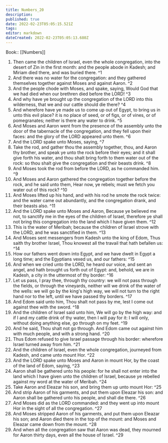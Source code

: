 ```yaml
---
title: Numbers_20
description: 
published: true
date: 2022-02-23T05:05:15.521Z
tags: 
editor: markdown
dateCreated: 2022-02-23T05:05:13.680Z
---
```


 Book:: [[Numbers]]
 1. Then came the children of Israel, even the whole congregation, into the desert of Zin in the first month: and the people abode in Kadesh; and Miriam died there, and was buried there. ^1
 2. And there was no water for the congregation: and they gathered themselves together against Moses and against Aaron. ^2
 3. And the people chode with Moses, and spake, saying, Would God that we had died when our brethren died before the LORD! ^3
 4. And why have ye brought up the congregation of the LORD into this wilderness, that we and our cattle should die there? ^4
 5. And wherefore have ye made us to come up out of Egypt, to bring us in unto this evil place? it is no place of seed, or of figs, or of vines, or of pomegranates; neither is there any water to drink. ^5
 6. And Moses and Aaron went from the presence of the assembly unto the door of the tabernacle of the congregation, and they fell upon their faces: and the glory of the LORD appeared unto them. ^6
 7. And the LORD spake unto Moses, saying, ^7
 8. Take the rod, and gather thou the assembly together, thou, and Aaron thy brother, and speak ye unto the rock before their eyes; and it shall give forth his water, and thou shalt bring forth to them water out of the rock: so thou shalt give the congregation and their beasts drink. ^8
 9. And Moses took the rod from before the LORD, as he commanded him. ^9
 10. And Moses and Aaron gathered the congregation together before the rock, and he said unto them, Hear now, ye rebels; must we fetch you water out of this rock? ^10
 11. And Moses lifted up his hand, and with his rod he smote the rock twice: and the water came out abundantly, and the congregation drank, and their beasts also. ^11
 12. And the LORD spake unto Moses and Aaron, Because ye believed me not, to sanctify me in the eyes of the children of Israel, therefore ye shall not bring this congregation into the land which I have given them. ^12
 13. This is the water of Meribah; because the children of Israel strove with the LORD, and he was sanctified in them. ^13
 14. And Moses sent messengers from Kadesh unto the king of Edom, Thus saith thy brother Israel, Thou knowest all the travail that hath befallen us: ^14
 15. How our fathers went down into Egypt, and we have dwelt in Egypt a long time; and the Egyptians vexed us, and our fathers: ^15
 16. And when we cried unto the LORD, he heard our voice, and sent an angel, and hath brought us forth out of Egypt: and, behold, we are in Kadesh, a city in the uttermost of thy border: ^16
 17. Let us pass, I pray thee, through thy country: we will not pass through the fields, or through the vineyards, neither will we drink of the water of the wells: we will go by the king's high way, we will not turn to the right hand nor to the left, until we have passed thy borders. ^17
 18. And Edom said unto him, Thou shalt not pass by me, lest I come out against thee with the sword. ^18
 19. And the children of Israel said unto him, We will go by the high way: and if I and my cattle drink of thy water, then I will pay for it: I will only, without doing anything else, go through on my feet. ^19
 20. And he said, Thou shalt not go through. And Edom came out against him with much people, and with a strong hand. ^20
 21. Thus Edom refused to give Israel passage through his border: wherefore Israel turned away from him. ^21
 22. And the children of Israel, even the whole congregation, journeyed from Kadesh, and came unto mount Hor. ^22
 23. And the LORD spake unto Moses and Aaron in mount Hor, by the coast of the land of Edom, saying, ^23
 24. Aaron shall be gathered unto his people: for he shall not enter into the land which I have given unto the children of Israel, because ye rebelled against my word at the water of Meribah. ^24
 25. Take Aaron and Eleazar his son, and bring them up unto mount Hor: ^25
 26. And strip Aaron of his garments, and put them upon Eleazar his son: and Aaron shall be gathered unto his people, and shall die there. ^26
 27. And Moses did as the LORD commanded: and they went up into mount Hor in the sight of all the congregation. ^27
 28. And Moses stripped Aaron of his garments, and put them upon Eleazar his son; and Aaron died there in the top of the mount: and Moses and Eleazar came down from the mount. ^28
 29. And when all the congregation saw that Aaron was dead, they mourned for Aaron thirty days, even all the house of Israel. ^29
